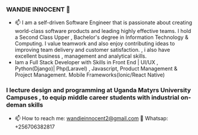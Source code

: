 ### WANDIE INNOCENT 👋

- 📫 I am a self-driven Software Engineer that is passionate about creating world-class software products and leading highly effective teams. I hold a Second Class Upper , Bachelor's degree in Information Technology & Computing. I value teamwork and  also enjoy contributing ideas to improving team delivery and customer satisfaction. , i also have excellent business , management and analytical skills.
- Iam a Full Stack Developer with Skills in Front End | UI/UX , Python(Django)| Php(Laravel) , Javascript, Product Management & Project Management. Mobile Frameworks(Ionic/React Native)

### I lecture design and programming at Uganda Matyrs University Campuses , to equip middle career students with industrial on-deman skills 

- 📫 How to reach me: wandieinnocent2@gmail.com  💬  Whatsap: +256706382817


<!--
**wandieinnocents/wandieinnocents** is a ✨ _special_ ✨ repository because its `README.md` (this file) appears on your GitHub profile.

Here are some ideas to get you started:

- 🔭 I’m currently working on ...
- 🌱 I’m currently learning ...
- 👯 I’m looking to collaborate on ...
- 🤔 I’m looking for help with ...
- 💬 Ask me about ...
- 📫 How to reach me: ...
- 😄 Pronouns: ...
- ⚡ Fun fact: ...
-->
